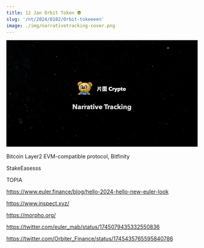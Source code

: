 ```yaml
---
title: 12 Jan Orbit Token 👽
slug: '/nt/2024/0102/Orbit-tokeeeen'
image: ./img/narrativetracking-cover.png
---
```


![Narrative Tracking](./img/narrativetracking-cover.png "Narrative Tracking")


Bitcoin Layer2 EVM-compatible protocol, Bitfinity

StakeEasesss

TOPIA

https://www.euler.finance/blog/hello-2024-hello-new-euler-look

https://www.inspect.xyz/

https://morpho.org/

https://twitter.com/euler_mab/status/1745079435332550836

https://twitter.com/Orbiter_Finance/status/1745435765595840786